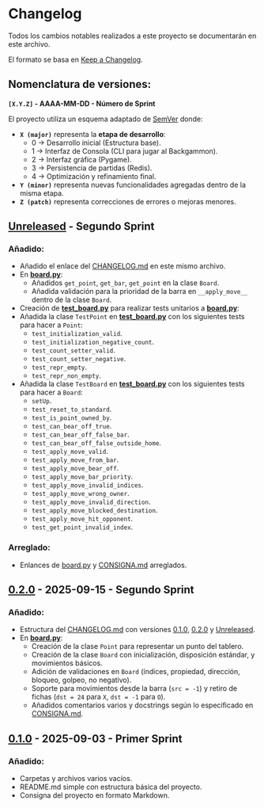 # Changelog

Todos los cambios notables realizados a este proyecto se documentarán en este archivo.

El formato se basa en [Keep a Changelog](https://keepachangelog.com/en/1.1.0/).

## Nomenclatura de versiones:

**`[X.Y.Z]` - AAAA-MM-DD - Número de Sprint**

El proyecto utiliza un esquema adaptado de [SemVer](https://semver.org/) donde:
- **`X (major)`** representa la **etapa de desarrollo**:
    - 0 → Desarrollo inicial (Estructura base).
    - 1 → Interfaz de Consola (CLI para jugar al Backgammon).
    - 2 → Interfaz gráfica (Pygame).
    - 3 → Persistencia de partidas (Redis).
    - 4 → Optimización y refinamiento final.
- **`Y (minor)`** representa nuevas funcionalidades agregadas dentro de la misma etapa.
- **`Z (patch)`** representa correcciones de errores o mejoras menores.

## [Unreleased] - Segundo Sprint

### Añadido:

- Añadido el enlace del [CHANGELOG.md] en este mismo archivo.
- En **[board.py]**:
    - Añadidos `get_point`, `get_bar`, `get_point` en la clase `Board`.
    - Añadida validación para la prioridad de la barra en `__apply_move__` dentro de la clase `Board`.
- Creación de **[test_board.py]** para realizar tests unitarios a **[board.py]**:
- Añadida la clase `TestPoint` en **[test_board.py]** con los siguientes tests para hacer a `Point`:
    - `test_initialization_valid`.
    - `test_initialization_negative_count`.
    - `test_count_setter_valid`.
    - `test_count_setter_negative`.
    - `test_repr_empty`.
    - `test_repr_non_empty`.
- Añadida la clase `TestBoard` en **[test_board.py]** con los siguientes tests para hacer a `Board`:
    - `setUp`.
    - `test_reset_to_standard`.
    - `test_is_point_owned_by`.
    - `test_can_bear_off_true`.
    - `test_can_bear_off_false_bar`.
    - `test_can_bear_off_false_outside_home`.
    - `test_apply_move_valid`.
    - `test_apply_move_from_bar`.
    - `test_apply_move_bear_off`.
    - `test_apply_move_bar_priority`.
    - `test_apply_move_invalid_indices`.
    - `test_apply_move_wrong_owner`.
    - `test_apply_move_invalid_direction`.
    - `test_apply_move_blocked_destination`.
    - `test_apply_move_hit_opponent`.
    - `test_get_point_invalid_index`.

### Arreglado:
- Enlances de [board.py] y [CONSIGNA.md] arreglados.

## [0.2.0] - 2025-09-15 - Segundo Sprint

### Añadido:
- Estructura del [CHANGELOG.md] con versiones [0.1.0], [0.2.0] y [Unreleased].
- En **[board.py]**:
    - Creación de la clase `Point` para representar un punto del tablero.
    - Creación de la clase `Board` con inicialización, disposición estándar, y movimientos básicos.
    - Adición de validaciones en `Board` (índices, propiedad, dirección, bloqueo, golpeo, no negativo).
    - Soporte para movimientos desde la barra (`src = -1`) y retiro de fichas (`dst = 24` para `X`, `dst = -1` para `O`).
    - Añadidos comentarios varios y docstrings según lo especificado en [CONSIGNA.md].

## [0.1.0] - 2025-09-03 - Primer Sprint

### Añadido:
- Carpetas y archivos varios vacíos.
- README.md simple con estructura básica del proyecto.
- Consigna del proyecto en formato Markdown.

[test_board.py]: https://github.com/um-computacion/computacion-2025-backgammon-EnzoAguirre04/blob/main/tests/test_board.py
[board.py]: https://github.com/um-computacion/computacion-2025-backgammon-EnzoAguirre04/blob/main/core/board.py
[CONSIGNA.md]: https://github.com/um-computacion/computacion-2025-backgammon-EnzoAguirre04/blob/main/docs/CONSIGNA.md
[CHANGELOG.md]: https://github.com/um-computacion/computacion-2025-backgammon-EnzoAguirre04/blob/main/docs/CHANGELOG.md

[Unreleased]: https://github.com/um-computacion/computacion-2025-backgammon-EnzoAguirre04/compare/v0.2.0...HEAD
[0.2.0]: https://github.com/um-computacion/computacion-2025-backgammon-EnzoAguirre04/compare/v0.1.0...v0.2.0
[0.1.0]: https://github.com/um-computacion/computacion-2025-backgammon-EnzoAguirre04/releases/tag/v0.1.0
